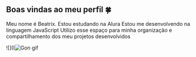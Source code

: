 ## Boas vindas ao meu perfil 🍀
Meu nome é Beatrix.
Estou estudando na Alura
Estou me desenvolvendo na linguagem JavaScript
Utilizo esse espaço para minha organização e compartilhamento dos meu projetos desenvolvidos

![](l![Gon gif](https://github.com/3AAHS003/3AAHS003/assets/170282829/4f416136-257b-499b-9bef-07e278fc9a6f)
